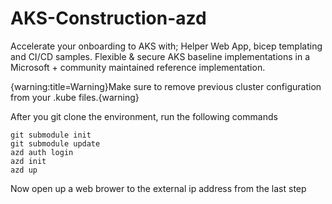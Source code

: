 # AKS-Construction-azd
Accelerate your onboarding to AKS with; Helper Web App, bicep templating and CI/CD samples. Flexible &amp; secure AKS baseline implementations in a Microsoft + community maintained reference implementation.

{warning:title=Warning}Make sure to remove previous cluster configuration from your .kube files.{warning}

After you git clone the environment, run the following commands
```
git submodule init 
git submodule update
azd auth login
azd init
azd up
```

Now open up a web brower to the external ip address from the last step

